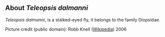 About *Teleopsis dalmanni*
--------------------------

*Teleopsis dalmanni*, is a stalked-eyed fly, it belongs to the family
Diopsidae.

Picture credit (public domain): Robb Knell
([Wikipedia](https://commons.wikimedia.org/wiki/File:Teleopsis_dalmanni.jpg#file))
2006
